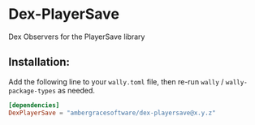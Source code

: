 # Dex-PlayerSave
Dex Observers for the PlayerSave library

## Installation:
Add the following line to your `wally.toml` file, then re-run `wally` /
`wally-package-types` as needed.
```toml
[dependencies]
DexPlayerSave = "ambergracesoftware/dex-playersave@x.y.z"
```